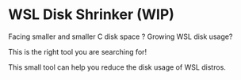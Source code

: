 # WSL Disk Shrinker (WIP)

Facing smaller and smaller C disk space ?  Growing WSL disk usage?

This is the right tool you are searching for!

This small tool can help you reduce the disk usage of WSL distros.

